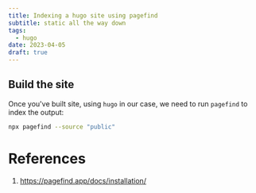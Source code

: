 ```yaml
---
title: Indexing a hugo site using pagefind
subtitle: static all the way down
tags:
  - hugo
date: 2023-04-05
draft: true
---
```


## Build the site

Once you've built site, using `hugo` in our case, we need to run `pagefind` to index the output:

```bash
npx pagefind --source "public"
```

# References

1. https://pagefind.app/docs/installation/
